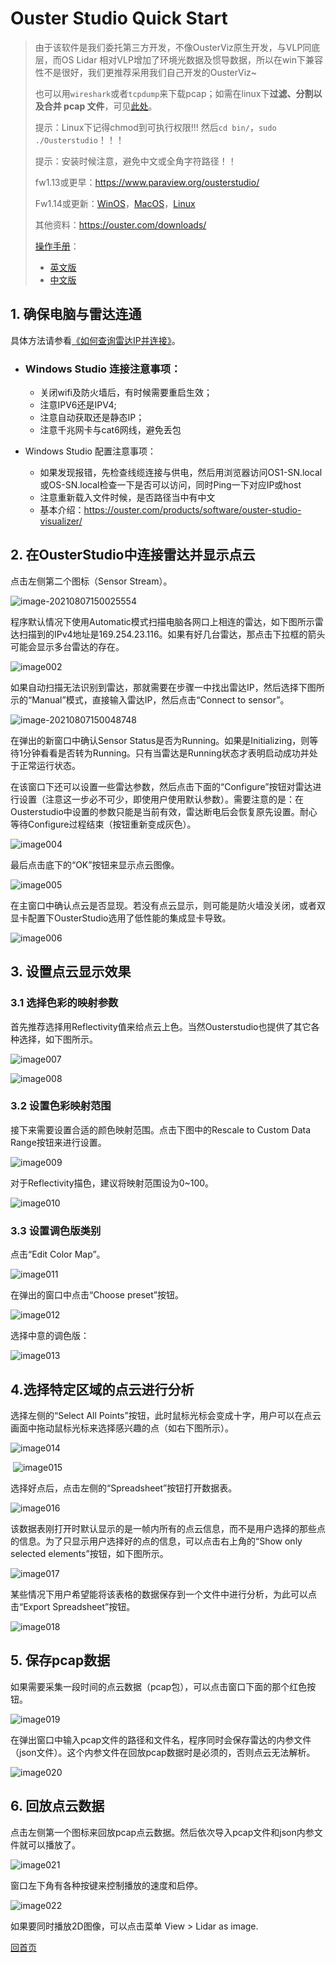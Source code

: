# Ouster Studio Quick Start

> 由于该软件是我们委托第三方开发，不像OusterViz原生开发，与VLP同底层，而OS Lidar 相对VLP增加了环境光数据及惯导数据，所以在win下兼容性不是很好，我们更推荐采用我们自己开发的OusterViz~
>
> 也可以用`wireshark`或者`tcpdump`来下载pcap；如需在linux下**过滤、分割以及合并 pcap 文件**，可见[此处](https://blog.csdn.net/qq_19004627/article/details/82287172)。
>
> 提示：Linux下记得chmod到可执行权限!!! 然后`cd bin/`，`sudo ./Ousterstudio`！！！
>
> 提示：安装时候注意，避免中文或全角字符路径！！
>
> fw1.13或更早：https://www.paraview.org/ousterstudio/
>
> Fw1.14或更新：[WinOS](https://drive.weixin.qq.com/s?k=AEYARQeBAAYG2P71zt)，[MacOS](https://drive.weixin.qq.com/s?k=AEYARQeBAAY0N0OOFN)，[Linux](https://drive.weixin.qq.com/s?k=AEYARQeBAAYKrN45Tr)
>
> 其他资料：https://ouster.com/downloads/
>
> [操作手册](https://ouster.atlassian.net/wiki/spaces/SUPPORT/pages/924090373?atlOrigin=eyJpIjoiNTk4MWFjMjk3MzgxNGRlNzg0NjI5Njc0OGY3ODkwN2IiLCJwIjoiYyJ9)：
>
> - [英文版](https://data.ouster.io/downloads/Ouster-Studio-user-guide.pdf?__hstc=34987006.3b498ee11237b4e28da832cc795fa6b7.1603177544769.1606967208102.1607045278647.6&__hssc=34987006.1.1607045278647&__hsfp=3202914155)
> - [中文版](https://ouster.oss-cn-shanghai.aliyuncs.com/get%20started/Ouster-Studio-user-guide.pdf)

## 1. 确保电脑与雷达连通

具体方法请参看[《如何查询雷达IP并连接》](NetworkIP)。

- ### Windows Studio 连接注意事项：

  - 关闭wifi及防火墙后，有时候需要重启生效；
  - 注意IPV6还是IPV4; 
  - 注意自动获取还是静态IP；
  - 注意千兆网卡与cat6网线，避免丢包

- Windows Studio 配置注意事项：

  - 如果发现报错，先检查线缆连接与供电，然后用浏览器访问OS1-SN.local或OS-SN.local检查一下是否可以访问，同时Ping一下对应IP或host
  - 注意重新载入文件时候，是否路径当中有中文
  - 基本介绍：https://ouster.com/products/software/ouster-studio-visualizer/

## 2. 在OusterStudio中连接雷达并显示点云

点击左侧第二个图标（Sensor Stream）。

![image-20210807150025554](OSStudioQC.assets/image001.jpg)                               

程序默认情况下使用Automatic模式扫描电脑各网口上相连的雷达，如下图所示雷达扫描到的IPv4地址是169.254.23.116。如果有好几台雷达，那点击下拉框的箭头可能会显示多台雷达的存在。

![image002](OSStudioQC.assets/image002.png)

如果自动扫描无法识别到雷达，那就需要在步骤一中找出雷达IP，然后选择下图所示的“Manual”模式，直接输入雷达IP，然后点击“Connect to sensor”。

 ![image-20210807150048748](OSStudioQC.assets/image003.png)

在弹出的新窗口中确认Sensor Status是否为Running。如果是Initializing，则等待1分钟看看是否转为Running。只有当雷达是Running状态才表明启动成功并处于正常运行状态。

在该窗口下还可以设置一些雷达参数，然后点击下面的“Configure”按钮对雷达进行设置（注意这一步必不可少，即使用户使用默认参数）。需要注意的是：在Ousterstudio中设置的参数只能是当前有效，雷达断电后会恢复原先设置。耐心等待Configure过程结束（按钮重新变成灰色）。

![image004](OSStudioQC.assets/image004.png) 

最后点击底下的“OK”按钮来显示点云图像。

![image005](OSStudioQC.assets/image005.png) 

在主窗口中确认点云是否显现。若没有点云显示，则可能是防火墙没关闭，或者双显卡配置下OusterStudio选用了低性能的集成显卡导致。

![image006](OSStudioQC.assets/image006.png)

## 3. 设置点云显示效果

### 3.1   选择色彩的映射参数

首先推荐选择用Reflectivity值来给点云上色。当然Ousterstudio也提供了其它各种选择，如下图所示。

![image007](OSStudioQC.assets/image007.png)

![image008](OSStudioQC.assets/image008.jpg)    

### 3.2   设置色彩映射范围

接下来需要设置合适的颜色映射范围。点击下图中的Rescale to Custom Data Range按钮来进行设置。

![image009](OSStudioQC.assets/image009.jpg)

对于Reflectivity描色，建议将映射范围设为0~100。

![image010](OSStudioQC.assets/image010.png)

### 3.3   设置调色版类别

点击“Edit Color Map”。

![image011](OSStudioQC.assets/image011.png)

在弹出的窗口中点击“Choose preset”按钮。

![image012](OSStudioQC.assets/image012.png) 

选择中意的调色版：

![image013](OSStudioQC.assets/image013.png)

## 4.选择特定区域的点云进行分析

选择左侧的“Select All Points”按钮，此时鼠标光标会变成十字，用户可以在点云画面中拖动鼠标光标来选择感兴趣的点（如右下图所示）。

![image014](OSStudioQC.assets/image014.jpg)

​     ![image015](OSStudioQC.assets/image015.png)

选择好点后，点击左侧的“Spreadsheet”按钮打开数据表。

![image016](OSStudioQC.assets/image016.jpg)

该数据表刚打开时默认显示的是一帧内所有的点云信息，而不是用户选择的那些点的信息。为了只显示用户选择好的点的信息，可以点击右上角的“Show only selected elements”按钮，如下图所示。

![image017](OSStudioQC.assets/image017.png) 

某些情况下用户希望能将该表格的数据保存到一个文件中进行分析，为此可以点击“Export Spreadsheet”按钮。

![image018](OSStudioQC.assets/image018.jpg)

## 5. 保存pcap数据

如果需要采集一段时间的点云数据（pcap包），可以点击窗口下面的那个红色按钮。

![image019](OSStudioQC.assets/image019.png) 

在弹出窗口中输入pcap文件的路径和文件名，程序同时会保存雷达的内参文件（json文件）。这个内参文件在回放pcap数据时是必须的，否则点云无法解析。

![image020](OSStudioQC.assets/image020.png) 

## 6. 回放点云数据

点击左侧第一个图标来回放pcap点云数据。然后依次导入pcap文件和json内参文件就可以播放了。

![image021](OSStudioQC.assets/image021.jpg)

窗口左下角有各种按键来控制播放的速度和启停。

![image022](OSStudioQC.assets/image022.png)

如果要同时播放2D图像，可以点击菜单 View > Lidar as image.









[回首页](README)
